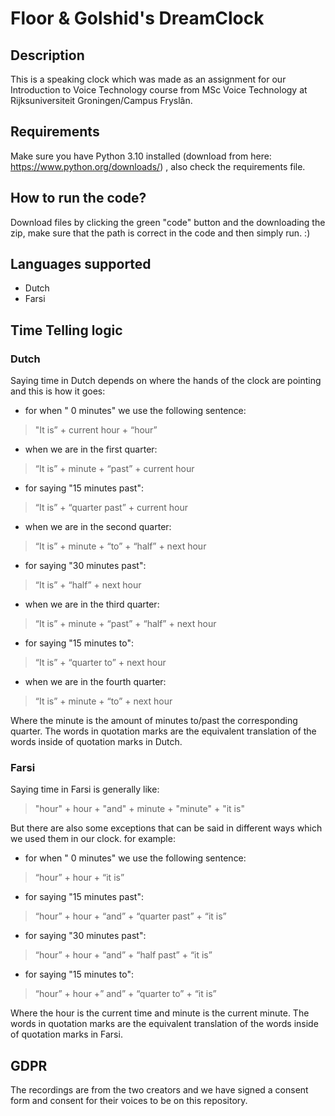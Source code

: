 # Floor & Golshid's DreamClock
## Description
This is a speaking clock which was made as an assignment for our Introduction to Voice Technology course from MSc Voice Technology at Rijksuniversiteit Groningen/Campus Fryslân.
## Requirements
Make sure you have Python 3.10 installed (download from here: https://www.python.org/downloads/) , also check the requirements file.
## How to run the code?
Download files by clicking the green "code" button and the downloading the zip, make sure that the path is correct in the code and then simply run. :)
## Languages supported
- Dutch
- Farsi

## Time Telling logic
### Dutch
Saying time in Dutch depends on where the hands of the clock are pointing and this is how it goes:
- for when " 0 minutes" we use the following sentence:
> "It is” + current hour + “hour”
- when we are in the first quarter:
> “It is” + minute + “past” + current hour
- for saying "15 minutes past":
> “It is” + “quarter past” + current hour
- when we are in the second quarter:
> “It is” + minute + “to” + “half” + next hour
- for saying "30 minutes past":
> “It is” + “half” + next hour
- when we are in the third quarter:
> “It is” + minute + “past” + “half” + next hour
- for saying "15 minutes to":
> “It is” + “quarter to” + next hour
- when we are in the fourth quarter:
> “It is” + minute + “to” + next hour

Where the minute is the amount of minutes to/past the corresponding quarter. The words in quotation marks are the equivalent translation of the words inside of quotation marks in Dutch.
### Farsi
Saying time in Farsi is generally like:
> "hour" + hour + "and" + minute + "minute" + "it is"

But there are also some exceptions that can be said in different ways which we used them in our clock. for example:
- for when " 0 minutes" we use the following sentence:
> “hour” + hour + “it is”
- for saying "15 minutes past":
> “hour” + hour + “and” + “quarter past” + “it is”
- for saying "30 minutes past":
> “hour” + hour + “and” + “half past” + “it is”
- for saying "15 minutes to":
> “hour” + hour +” and” + “quarter to” + “it is”

Where the hour is the current time and minute is the current minute. The words in quotation marks are the equivalent translation of the words inside of quotation marks in Farsi.
## GDPR 
The recordings are from the two creators and we have signed a consent form and consent for their voices to be on this repository.

